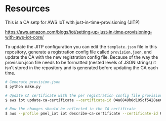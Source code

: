 # Resources

This is a CA setp for AWS IoT with just-in-time-provisioning (JITP)

https://aws.amazon.com/blogs/iot/setting-up-just-in-time-provisioning-with-aws-iot-core/

To update the JITP configuration you can edit the `template.json` file in this repository, generate a registration config file called `provision.json`, and update the CA with the new registration config file. Because of the way the provision.json file needs to be formatted (nested levels of JSON strings) it isn't stored in the repository and is generated before updating the CA each time.

```bash
# Generate provision.json
$ python make.py

# Update CA certificate with the per registration config file provision.json
$ aws iot update-ca-certificate --certificate-id 04a6849b8d105cf5428ae69dfa178d3d8d1d54735752193693a30f6c5cf55212 --registration-config file://provision.json

# Now the changes should be reflected in the CA certificate
$ aws --profile pmel_iot iot describe-ca-certificate --certificate-id 04a6849b8d105cf5428ae69dfa178d3d8d1d54735752193693a30f6c5cf55212
```
